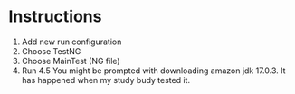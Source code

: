 # Instructions

1. Add new run configuration
2. Choose TestNG
3. Choose MainTest (NG file)
4. Run
4.5 You might be prompted with downloading amazon jdk 17.0.3. It has happened when my study budy tested it.
